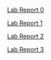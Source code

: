 [Lab Report 0](lab-report-1-week-0.md)

[Lab Report 1](lab-report-1-week-1.md)

[Lab Report 2](lab-week-3-report.md)

[Lab Report 3](lab-week-5-report.md)
